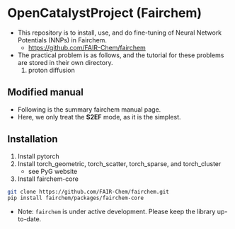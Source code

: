 # OpenCatalystProject (Fairchem)
* This repository is to install, use, and do fine-tuning of Neural Network Potentials (NNPs) in Fairchem.
  * https://github.com/FAIR-Chem/fairchem
* The practical problem is as follows, and the tutorial for these problems are stored in their own directory.
  1. proton diffusion

## Modified manual 
* Following is the summary fairchem manual page.
* Here, we only treat the **S2EF** mode, as it is the simplest.

## Installation
1. Install pytorch
2. Install torch_geometric, torch_scatter, torch_sparse, and torch_cluster
	* see PyG website
3. Install fairchem-core
```bash
git clone https://github.com/FAIR-Chem/fairchem.git
pip install fairchem/packages/fairchem-core
```
* Note: `fairchem` is under active development. Please keep the library up-to-date.
